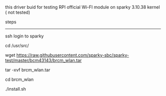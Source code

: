this driver buid for testing RPI official Wi-FI module on sparky 3.10.38 kernel ( not tested)

steps
*********
ssh login to sparky 

cd /usr/src/

wget https://raw.githubusercontent.com/sparky-sbc/sparky-test/master/bcm43143/brcm_wlan.tar

tar -xvf brcm_wlan.tar

cd brcm_wlan

./install.sh


